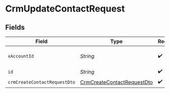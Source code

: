 # CrmUpdateContactRequest


## Fields

| Field                                                                               | Type                                                                                | Required                                                                            | Description                                                                         |
| ----------------------------------------------------------------------------------- | ----------------------------------------------------------------------------------- | ----------------------------------------------------------------------------------- | ----------------------------------------------------------------------------------- |
| `xAccountId`                                                                        | *String*                                                                            | :heavy_check_mark:                                                                  | The account identifier                                                              |
| `id`                                                                                | *String*                                                                            | :heavy_check_mark:                                                                  | N/A                                                                                 |
| `crmCreateContactRequestDto`                                                        | [CrmCreateContactRequestDto](../../models/components/CrmCreateContactRequestDto.md) | :heavy_check_mark:                                                                  | N/A                                                                                 |